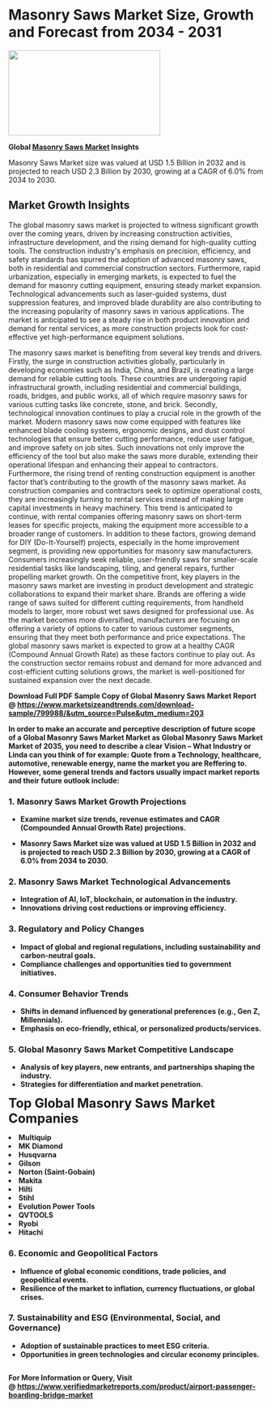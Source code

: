 <H1>Masonry Saws Market Size, Growth and Forecast from 2034 - 2031</H1><img class="aligncenter size-medium wp-image-584254" src="https://thirdeyenews.in/wp-content/uploads/2034/09/Global-Market-Research-300x168.jpeg" alt="" width="300" height="168" /><p><strong>Global&nbsp;<a href="https://www.marketsizeandtrends.com/download-sample/799988/&amp;utm_source=Pulse&amp;utm_medium=203">Masonry Saws Market</a> Insights</strong></p><p>Masonry Saws Market size was valued at USD 1.5 Billion in 2032 and is projected to reach USD 2.3 Billion by 2030, growing at a CAGR of 6.0% from 2034 to 2030.</p><p><h2>Market Growth Insights</h2> <p>The global masonry saws market is projected to witness significant growth over the coming years, driven by increasing construction activities, infrastructure development, and the rising demand for high-quality cutting tools. The construction industry's emphasis on precision, efficiency, and safety standards has spurred the adoption of advanced masonry saws, both in residential and commercial construction sectors. Furthermore, rapid urbanization, especially in emerging markets, is expected to fuel the demand for masonry cutting equipment, ensuring steady market expansion. Technological advancements such as laser-guided systems, dust suppression features, and improved blade durability are also contributing to the increasing popularity of masonry saws in various applications. The market is anticipated to see a steady rise in both product innovation and demand for rental services, as more construction projects look for cost-effective yet high-performance equipment solutions.</p> <p><strong></strong></p> <p>The masonry saws market is benefiting from several key trends and drivers. Firstly, the surge in construction activities globally, particularly in developing economies such as India, China, and Brazil, is creating a large demand for reliable cutting tools. These countries are undergoing rapid infrastructural growth, including residential and commercial buildings, roads, bridges, and public works, all of which require masonry saws for various cutting tasks like concrete, stone, and brick. Secondly, technological innovation continues to play a crucial role in the growth of the market. Modern masonry saws now come equipped with features like enhanced blade cooling systems, ergonomic designs, and dust control technologies that ensure better cutting performance, reduce user fatigue, and improve safety on job sites. Such innovations not only improve the efficiency of the tool but also make the saws more durable, extending their operational lifespan and enhancing their appeal to contractors. Furthermore, the rising trend of renting construction equipment is another factor that’s contributing to the growth of the masonry saws market. As construction companies and contractors seek to optimize operational costs, they are increasingly turning to rental services instead of making large capital investments in heavy machinery. This trend is anticipated to continue, with rental companies offering masonry saws on short-term leases for specific projects, making the equipment more accessible to a broader range of customers. In addition to these factors, growing demand for DIY (Do-It-Yourself) projects, especially in the home improvement segment, is providing new opportunities for masonry saw manufacturers. Consumers increasingly seek reliable, user-friendly saws for smaller-scale residential tasks like landscaping, tiling, and general repairs, further propelling market growth. On the competitive front, key players in the masonry saws market are investing in product development and strategic collaborations to expand their market share. Brands are offering a wide range of saws suited for different cutting requirements, from handheld models to larger, more robust wet saws designed for professional use. As the market becomes more diversified, manufacturers are focusing on offering a variety of options to cater to various customer segments, ensuring that they meet both performance and price expectations. The global masonry saws market is expected to grow at a healthy CAGR (Compound Annual Growth Rate) as these factors continue to play out. As the construction sector remains robust and demand for more advanced and cost-efficient cutting solutions grows, the market is well-positioned for sustained expansion over the next decade.</p> <p><strong></p><p><span class=""><strong>Download Full PDF Sample Copy of Global Masonry Saws Market Report</strong> @ <a href="https://www.marketsizeandtrends.com/download-sample/799988/&amp;utm_source=Pulse&amp;utm_medium=203" target="_blank">https://www.marketsizeandtrends.com/download-sample/799988/&amp;utm_source=Pulse&amp;utm_medium=203</a></span></p><p>In order to make an accurate and perceptive description of future scope of a Global&nbsp;Masonry Saws Market Market as Global&nbsp;Masonry Saws Market Market of 2035, you need to describe a clear Vision &ndash; What Industry or Linda can you think of for example: Quote from a Technology, healthcare, automotive, renewable energy, name the market you are Reffering to. However, some general trends and factors usually impact market reports and their future outlook include:</p><h3>1.&nbsp;<strong>Masonry Saws Market Growth Projections</strong></h3><ul><li>Examine market size trends, revenue estimates and CAGR (Compounded Annual Growth Rate) projections.</li><li><p>Masonry Saws Market size was valued at USD 1.5 Billion in 2032 and is projected to reach USD 2.3 Billion by 2030, growing at a CAGR of 6.0% from 2034 to 2030.</p></li></ul><h3>2.&nbsp;<strong>Masonry Saws Market Technological Advancements</strong></h3><ul><li>Integration of AI, IoT, blockchain, or automation in the industry.</li><li>Innovations driving cost reductions or improving efficiency.</li></ul><h3>3.&nbsp;<strong>Regulatory and Policy Changes</strong></h3><ul><li>Impact of global and regional regulations, including sustainability and carbon-neutral goals.</li><li>Compliance challenges and opportunities tied to government initiatives.</li></ul><h3>4.&nbsp;<strong>Consumer Behavior Trends</strong></h3><ul><li>Shifts in demand influenced by generational preferences (e.g., Gen Z, Millennials).</li><li>Emphasis on eco-friendly, ethical, or personalized products/services.</li></ul><h3>5.&nbsp;<strong>Global Masonry Saws Market Competitive Landscape</strong></h3><ul><li>Analysis of key players, new entrants, and partnerships shaping the industry.</li><li>Strategies for differentiation and market penetration.</li></ul><p data-pm-slice="1 1 []"><span style="color: inherit; font-family: inherit; font-size: 25px;">Top Global Masonry Saws Market Companies</span></p><div class="" data-test-id=""><p><li>Multiquip</li><li> MK Diamond</li><li> Husqvarna</li><li> Gilson</li><li> Norton (Saint-Gobain)</li><li> Makita</li><li> Hilti</li><li> Stihl</li><li> Evolution Power Tools</li><li> QVTOOLS</li><li> Ryobi</li><li> Hitachi</li></p></div><h3>6.&nbsp;<strong>Economic and Geopolitical Factors</strong></h3><ul><li>Influence of global economic conditions, trade policies, and geopolitical events.</li><li>Resilience of the market to inflation, currency fluctuations, or global crises.</li></ul><h3>7.&nbsp;<strong>Sustainability and ESG (Environmental, Social, and Governance)</strong></h3><ul><li>Adoption of sustainable practices to meet ESG criteria.</li><li>Opportunities in green technologies and circular economy principles.</li></ul><h2><strong style="font-size: 14px;">For More Information or Query, Visit @&nbsp;</strong><a style="background-color: #ffffff; font-size: 14px;" href="https://www.marketsizeandtrends.com/report/masonry-saws-market/" target="_blank">https://www.verifiedmarketreports.com/product/airport-passenger-boarding-bridge-market</a></h2>
